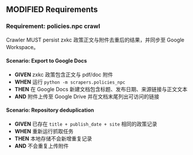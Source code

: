 ## MODIFIED Requirements
### Requirement: policies.npc crawl
Crawler MUST persist zxkc 政策正文与附件去重后的结果，并同步至 Google Workspace。

#### Scenario: Export to Google Docs
- **GIVEN** zxkc 政策包含正文与 pdf/doc 附件
- **WHEN** 运行 `python -m scrapers.policies_npc`
- **THEN** 在 Google Docs 新建文档包含标题、发布日期、来源链接与正文文本
- **AND** 附件上传至 Google Drive 并在文档末尾列出可访问的链接

#### Scenario: Repository deduplication
- **GIVEN** 已存在 `title + publish_date + site` 相同的政策记录
- **WHEN** 重新运行抓取任务
- **THEN** 本地存储不会新增重复记录
- **AND** 不会重复上传附件
